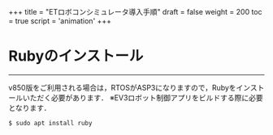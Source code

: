 +++
title = "ETロボコンシミュレータ導入手順"
draft = false
weight = 200
toc = true
script = 'animation'
+++

# Rubyのインストール

------

v850版をご利用される場合は，RTOSがASP3になりますので，Rubyをインストールいただく必要があります．
※EV3ロボット制御アプリをビルドする際に必要となります．

```
$ sudo apt install ruby
```

